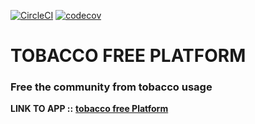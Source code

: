 [![CircleCI](https://circleci.com/gh/amkayondo/tobaccoFree.svg?style=svg)](https://circleci.com/gh/amkayondo/tobaccoFree)  [![codecov](https://codecov.io/gh/amkayondo/tobaccoFree/branch/develop/graph/badge.svg)](https://codecov.io/gh/amkayondo/tobaccoFree) 
# TOBACCO FREE PLATFORM
### Free the community from tobacco usage

**LINK TO APP ::** [**tobacco free Platform**](https://tobacco-free.herokuapp.com/)
